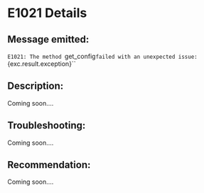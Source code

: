 # E1021 Details

## Message emitted:

`E1021: The method `get_config` failed with an unexpected issue: `{exc.result.exception}``

## Description:

Coming soon....

## Troubleshooting:

Coming soon....

## Recommendation:

Coming soon....